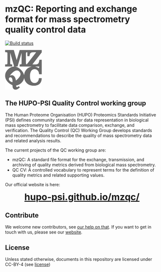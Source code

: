 # mzQC: Reporting and exchange format for mass spectrometry quality control data

[![Build status](https://github.com/HUPO-PSI/mzQC/workflows/tests/badge.svg)](https://github.com/HUPO-PSI/mzQC/actions?query=workflow:tests)

<img src="doc/logo/mzQC.png" width="120">

## The HUPO-PSI Quality Control working group

The Human Proteome Organisation (HUPO) Proteomics Standards Initiative (PSI) defines community standards for data representation in biological mass spectrometry to facilitate data comparison, exchange, and verification. The Quality Control (QC) Working Group develops standards and recommendations to describe the quality of mass spectrometry data and related analysis results.

The current projects of the QC working group are:

- mzQC: A standard file format for the exchange, transmission, and archiving of quality metrics derived from biological mass spectrometry.
- QC CV: A controlled vocabulary to represent terms for the definition of quality metrics and related supporting values.

Our official website is here:
<div align="center" style="font-size: 30px; text-decoration: none; color:RebeccaPurple; font-weight:700">
   <a href="https://hupo-psi.github.io/mzqc/"><b>hupo-psi.github.io/mzqc/</b></a>
</div>

## Contribute

We welcome new contributors, see [our help on that](/CONTRIBUTING.md).
If you want to get in touch with us, please see our [website]( https://hupo-psi.github.io/mzqc/ ).

## License
Unless stated otherwise, documents in this repository are licensed under CC-BY-4 (see [license](/LICENSE))
